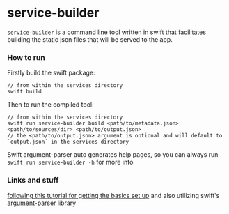 # service-builder

`service-builder` is a command line tool written in swift that facilitates building the static json files that will be served to the app.

### How to run
Firstly build the swift package:
```
// from within the services directory
swift build
```
Then to run the compiled tool:
```
// from within the services directory
swift run service-builder build <path/to/metadata.json> <path/to/sources/dir> <path/to/output.json>
// the <path/to/output.json> argument is optional and will default to `output.json` in the services directory
```

Swift argument-parser auto generates help pages, so you can always run `swift run service-builder -h` for more info

### Links and stuff

[following this tutorial for getting the basics set up](https://www.avanderlee.com/swift/command-line-tool-package-manager/)
and also utilizing swift's [argument-parser](https://swift.org/blog/argument-parser/) library


